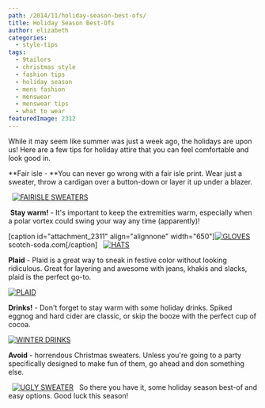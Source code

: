 ```yaml
---
path: /2014/11/holiday-season-best-ofs/
title: Holiday Season Best-Ofs
author: elizabeth
categories: 
  - style-tips
tags: 
  - 9tailors
  - christmas style
  - fashion tips
  - holiday season
  - mens fashion
  - menswear
  - menswear tips
  - what to wear
featuredImage: 2312
---
```

While it may seem like summer was just a week ago, the holidays are upon us! Here are a few tips for holiday attire that you can feel comfortable and look good in.

**Fair isle - **You can never go wrong with a fair isle print. Wear just a sweater, throw a cardigan over a button-down or layer it up under a blazer.

  [![FAIRISLE SWEATERS](http://blog.9tailors.com/uploads/FAIRISLE-SWEATERS-1024x480.jpg)](http://blog.9tailors.com/uploads/FAIRISLE-SWEATERS.jpg)

 **Stay warm!** - It's important to keep the extremities warm, especially when a polar vortex could swing your way any time (apparently)!

\[caption id="attachment\_2311" align="alignnone" width="650"\][![GLOVES](http://blog.9tailors.com/uploads/GLOVES-1024x403.jpg)](http://blog.9tailors.com/uploads/GLOVES.jpg) scotch-soda.com\[/caption\]   [![HATS](http://blog.9tailors.com/uploads/HATS-950x1024.jpg)](http://blog.9tailors.com/uploads/HATS.jpg)  

**Plaid** - Plaid is a great way to sneak in festive color without looking ridiculous. Great for layering and awesome with jeans, khakis and slacks, plaid is the perfect go-to.

[![PLAID](http://blog.9tailors.com/uploads/PLAID-1024x344.jpg)](http://blog.9tailors.com/uploads/PLAID.jpg)  

**Drinks!** - Don't forget to stay warm with some holiday drinks. Spiked eggnog and hard cider are classic, or skip the booze with the perfect cup of cocoa.

[![WINTER DRINKS](http://blog.9tailors.com/uploads/WINTER-DRINKS-1024x465.jpg)](http://blog.9tailors.com/uploads/WINTER-DRINKS.jpg)    

**Avoid** - horrendous Christmas sweaters. Unless you're going to a party specifically designed to make fun of them, go ahead and don something else.

  [![UGLY SWEATER](http://blog.9tailors.com/uploads/UGLY-SWEATER-885x1024.jpg)](http://blog.9tailors.com/uploads/UGLY-SWEATER.jpg)   So there you have it, some holiday season best-of and easy options. Good luck this season!